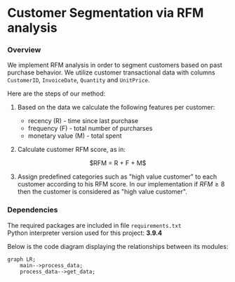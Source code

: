 # Customer Segmentation via RFM analysis
### Overview
We implement RFM analysis in order to segment customers based on past purchase behavior.
We utilize customer transactional data with columns ```CustomerID```, ```InvoiceDate```, ```Quantity``` and ```UnitPrice```.

Here are the steps of our method:

1. Based on the data we calculate the following features per customer:
    - recency (R) - time since last purchase
    - frequency (F) - total number of purcharses
    - monetary value (M) - total spent

2. Calculate customer RFM score, as in:
<p align="center">
$RFM = R + F + M$
</p>

3. Assign predefined categories such as "high value customer" to each customer according to his RFM score. In our implementation if $RFM \geq 8$ then the customer is considered as "high value customer".

### Dependencies
The required packages are included in file ```requirements.txt```<br>
Python interpreter version used for this project: **3.9.4**

Below is the code diagram displaying the relationships between its modules:
```mermaid
graph LR;
    main-->process_data;
    process_data-->get_data;
```
